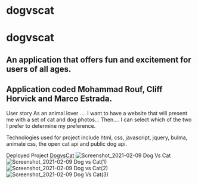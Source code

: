 # dogvscat
# dogvscat

## An application that offers fun and excitement for users of all ages. 

## Application coded Mohammad Rouf, Cliff Horvick and Marco Estrada.

User story
As an animal lover ....
I want to have a website that will present me with a set of cat and dog photos...
Then.... I can select which of the two I prefer to determine my preference.

Technologies used for project include html, css, javascript, jquery, bulma, animate css, the open cat api and public dog api.

Deployed Project [DogvsCat](https://mrouf82.github.io/dogvscat/main.html)
![Screenshot_2021-02-09 Dog Vs Cat](https://user-images.githubusercontent.com/52890172/107444377-79a99780-6b08-11eb-92a1-27ba05d0a88f.png)
![Screenshot_2021-02-09 Dog vs Cat(1)](https://user-images.githubusercontent.com/52890172/107444383-7c0bf180-6b08-11eb-9051-9be2472a4047.png)
![Screenshot_2021-02-09 Dog vs Cat(2)](https://user-images.githubusercontent.com/52890172/107444387-7d3d1e80-6b08-11eb-8afd-42e58250c301.png)
![Screenshot_2021-02-09 Dog Vs Cat(3)](https://user-images.githubusercontent.com/52890172/107444394-7f06e200-6b08-11eb-8c59-dd0aed19c8aa.png)
